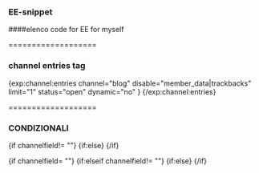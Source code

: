 ### EE-snippet
####elenco code for EE for myself

===================
### channel entries tag

{exp:channel:entries channel="blog" disable="member_data|trackbacks" limit="1"  status="open" dynamic="no" }
{/exp:channel:entries}

===================
### CONDIZIONALI

{if channelfield!= ""}
{if:else}
{/if}


{if channelfield= ""}
{if:elseif channelfield!= ""}
{if:else}
{/if}
